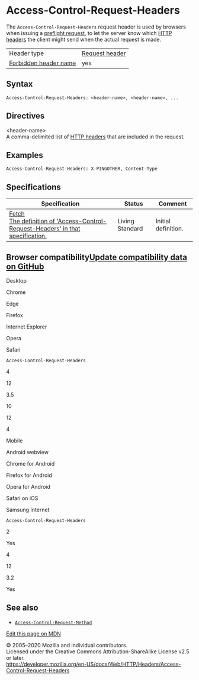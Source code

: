 Access-Control-Request-Headers
==============================

The `Access-Control-Request-Headers` request header is used by browsers when issuing a [preflight request](https://developer.mozilla.org/en-US/docs/Glossary/preflight_request), to let the server know which [HTTP headers](../headers) the client might send when the actual request is made.

<table><tbody><tr class="odd"><td>Header type</td><td><a href="https://developer.mozilla.org/en-US/docs/Glossary/Request_header">Request header</a></td></tr><tr class="even"><td><a href="https://developer.mozilla.org/en-US/docs/Glossary/Forbidden_header_name">Forbidden header name</a></td><td>yes</td></tr></tbody></table>

Syntax
------

    Access-Control-Request-Headers: <header-name>, <header-name>, ...

Directives
----------

&lt;header-name&gt;  
A comma-delimited list of [HTTP headers](../headers) that are included in the request.

Examples
--------

    Access-Control-Request-Headers: X-PINGOTHER, Content-Type

Specifications
--------------

<table><thead><tr class="header"><th>Specification</th><th>Status</th><th>Comment</th></tr></thead><tbody><tr class="odd"><td><a href="https://fetch.spec.whatwg.org/#http-access-control-request-headers">Fetch<br />
<span class="small">The definition of 'Access-Control-Request-Headers' in that specification.</span></a></td><td><span class="spec-Living">Living Standard</span></td><td>Initial definition.</td></tr></tbody></table>

Browser compatibility<a href="https://github.com/mdn/browser-compat-data" class="bc-github-link">Update compatibility data on GitHub</a>
----------------------------------------------------------------------------------------------------------------------------------------

Desktop

<span class="bc-head-txt-label bc-head-icon-chrome">Chrome</span>

<span class="bc-head-txt-label bc-head-icon-edge">Edge</span>

<span class="bc-head-txt-label bc-head-icon-firefox">Firefox</span>

<span class="bc-head-txt-label bc-head-icon-ie">Internet Explorer</span>

<span class="bc-head-txt-label bc-head-icon-opera">Opera</span>

<span class="bc-head-txt-label bc-head-icon-safari">Safari</span>

`Access-Control-Request-Headers`

4

12

3.5

10

12

4

Mobile

<span class="bc-head-txt-label bc-head-icon-webview_android">Android webview</span>

<span class="bc-head-txt-label bc-head-icon-chrome_android">Chrome for Android</span>

<span class="bc-head-txt-label bc-head-icon-firefox_android">Firefox for Android</span>

<span class="bc-head-txt-label bc-head-icon-opera_android">Opera for Android</span>

<span class="bc-head-txt-label bc-head-icon-safari_ios">Safari on iOS</span>

<span class="bc-head-txt-label bc-head-icon-samsunginternet_android">Samsung Internet</span>

`Access-Control-Request-Headers`

2

Yes

4

12

3.2

Yes

See also
--------

-   [`Access-Control-Request-Method`](access-control-request-method)

<a href="https://developer.mozilla.org/en-US/docs/Web/HTTP/Headers/Access-Control-Request-Headers$edit" class="_attribution-link">Edit this page on MDN</a>

© 2005–2020 Mozilla and individual contributors.  
Licensed under the Creative Commons Attribution-ShareAlike License v2.5 or later.  
<a href="https://developer.mozilla.org/en-US/docs/Web/HTTP/Headers/Access-Control-Request-Headers" class="_attribution-link">https://developer.mozilla.org/en-US/docs/Web/HTTP/Headers/Access-Control-Request-Headers</a>

